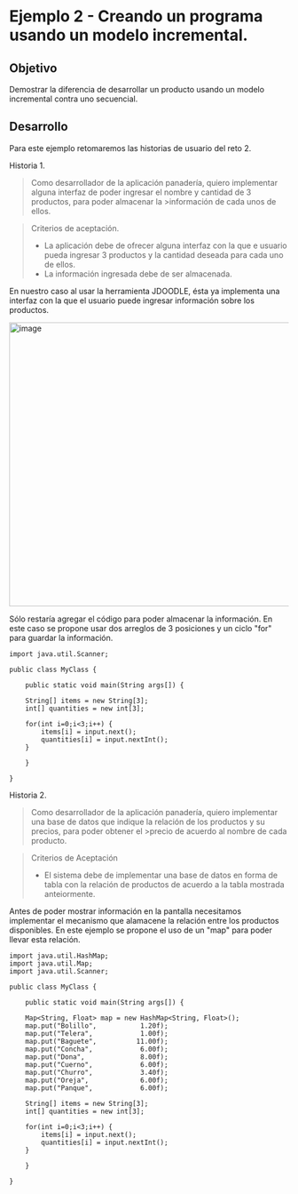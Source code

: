 # Ejemplo 2 - Creando un programa usando un modelo incremental.

## Objetivo

Demostrar la diferencia de desarrollar un producto usando un modelo incremental contra uno secuencial.

## Desarrollo

Para este ejemplo retomaremos las historias de usuario del reto 2.

Historia 1.

>Como desarrollador de la aplicación panadería, quiero implementar alguna interfaz de poder ingresar el nombre y cantidad de 3 productos, para poder almacenar la >información de cada unos de ellos.

>Criterios de aceptación.
>- La aplicación debe de ofrecer alguna interfaz con la que e usuario pueda ingresar 3 productos y la cantidad deseada para cada uno de ellos.
>- La información ingresada debe de ser almacenada.

En nuestro caso al usar la herramienta JDOODLE, ésta ya implementa una interfaz con la que el usuario puede ingresar información sobre los productos.

<img width="511" alt="image" src="https://user-images.githubusercontent.com/67882289/135670511-55955bbc-c365-4614-83fa-cf5fad15c32f.png">

Sólo restaría agregar el código para poder almacenar la información. En este caso se propone usar dos arreglos de 3 posiciones y un ciclo "for" para guardar la información.

```
import java.util.Scanner;

public class MyClass {

    public static void main(String args[]) {

	String[] items = new String[3];
	int[] quantities = new int[3];

	for(int i=0;i<3;i++) {
		items[i] = input.next();
		quantities[i] = input.nextInt();
	}
		
    }
  
}

```
Historia 2.

>Como desarrollador de la aplicación panadería, quiero implementar una base de datos que indique la relación de los productos y su precios, para poder obtener el >precio de acuerdo al nombre de cada producto.

>Criterios de Aceptación
>- El sistema debe de implementar una base de datos en forma de tabla con la relación de productos de acuerdo a la tabla mostrada anteiormente.

Antes de poder mostrar información en la pantalla necesitamos implementar el mecanismo que alamacene la relación entre los productos disponibles. En este ejemplo se propone el uso de un "map" para poder llevar esta relación.

```
import java.util.HashMap;
import java.util.Map;
import java.util.Scanner;

public class MyClass {

    public static void main(String args[]) {

	Map<String, Float> map = new HashMap<String, Float>();
	map.put("Bolillo",			 1.20f);
	map.put("Telera",			 1.00f);
	map.put("Baguete",			11.00f);
	map.put("Concha",			 6.00f);
	map.put("Dona",				 8.00f);
	map.put("Cuerno",			 6.00f);
	map.put("Churro",			 3.40f);
	map.put("Oreja",			 6.00f);
	map.put("Panque",			 6.00f);

	String[] items = new String[3];
	int[] quantities = new int[3];

	for(int i=0;i<3;i++) {
		items[i] = input.next();
		quantities[i] = input.nextInt();
	}
		
    }
  
}

```




